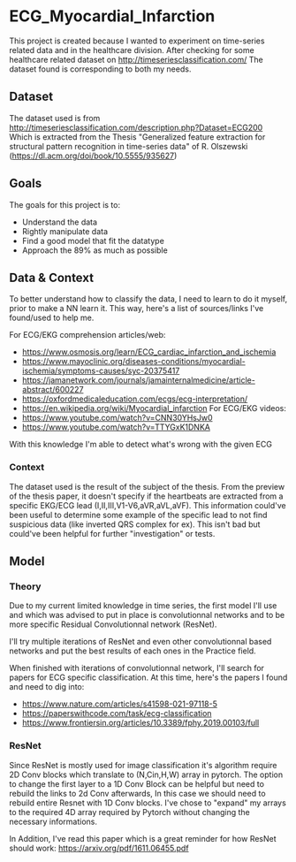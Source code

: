 # ECG_Myocardial_Infarction

This project is created because I wanted to experiment on time-series related data and in the healthcare division.
After checking for some healthcare related dataset on http://timeseriesclassification.com/
The dataset found is corresponding to both my needs.

## Dataset

The dataset used is from http://timeseriesclassification.com/description.php?Dataset=ECG200
Which is extracted from the Thesis "Generalized feature extraction for structural pattern recognition in time-series data" of R. Olszewski (https://dl.acm.org/doi/book/10.5555/935627)

## Goals

The goals for this project is to:
- Understand the data
- Rightly  manipulate data
- Find a good model that fit the datatype
- Approach the 89% as much as possible

## Data & Context

To better understand how to classify the data, I need to learn to do it myself, prior to make a NN learn it.
This way, here's a list of sources/links I've found/used to help me.

For ECG/EKG comprehension articles/web:
- https://www.osmosis.org/learn/ECG_cardiac_infarction_and_ischemia
- https://www.mayoclinic.org/diseases-conditions/myocardial-ischemia/symptoms-causes/syc-20375417
- https://jamanetwork.com/journals/jamainternalmedicine/article-abstract/600227
- https://oxfordmedicaleducation.com/ecgs/ecg-interpretation/
- https://en.wikipedia.org/wiki/Myocardial_infarction
For ECG/EKG videos:
- https://www.youtube.com/watch?v=CNN30YHsJw0
- https://www.youtube.com/watch?v=TTYGxK1DNKA

With this knowledge I'm able to detect what's wrong with the given ECG

### Context

The dataset used is the result of the subject of the thesis.
From the preview of the thesis paper, it doesn't specify if the heartbeats are extracted from a specific EKG/ECG lead (I,II,III,V1-V6,aVR,aVL,aVF).
This information could've been useful to determine some example of the specific lead to not find suspicious data (like inverted QRS complex for ex).
This isn't bad but could've been helpful for further "investigation" or tests.

## Model

### Theory

Due to my current limited knowledge in time series, the first model I'll use and which was advised to put in place is convolutionnal networks and to be more specific Residual Convolutionnal network (ResNet).

I'll try multiple iterations of ResNet and even other convolutionnal based networks and put the best results of each ones in the Practice field.

When finished with iterations of convolutionnal network, I'll search for papers for ECG specific classification.
At this time, here's the papers I found and need to dig into:
- https://www.nature.com/articles/s41598-021-97118-5
- https://paperswithcode.com/task/ecg-classification
- https://www.frontiersin.org/articles/10.3389/fphy.2019.00103/full

### ResNet

Since ResNet is mostly used for image classification it's algorithm require 2D Conv blocks which translate to (N,Cin,H,W) array in pytorch.
The option to change the first layer to a 1D Conv Block can be helpful but need to rebuild the links to 2d Conv afterwards, In this case we should need to rebuild entire Resnet with 1D Conv blocks.
I've chose to "expand" my arrays to the required 4D array required by Pytorch without changing the necessary informations.


In Addition, I've read this paper which is a great reminder for how ResNet should work: https://arxiv.org/pdf/1611.06455.pdf
